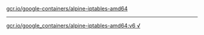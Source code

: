 [gcr.io/google-containers/alpine-iptables-amd64](https://hub.docker.com/r/abcz/alpine-iptables-amd64/tags/) 

----
[gcr.io/google_containers/alpine-iptables-amd64:v6 √](https://hub.docker.com/r/abcz/alpine-iptables-amd64/tags/)


